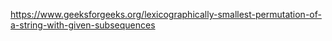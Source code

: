 https://www.geeksforgeeks.org/lexicographically-smallest-permutation-of-a-string-with-given-subsequences